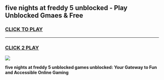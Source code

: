 
## five nights at freddy 5 unblocked - Play Unblocked Gmaes & Free
<h3>
<a href="https://news.freeplayer.one?title=five_nights_at_freddy_5_unblocked&ref=23F">CLICK TO PLAY</a></h3>
<hr>

<h3>
<a href="https://news.freeplayer.one?title=five_nights_at_freddy_5_unblocked&ref=23F">CLICK 2 PLAY</a>
  
</h3>

<a href="https://news.freeplayer.one?title=five_nights_at_freddy_5_unblocked&ref=23F/"><img src="https://clearcache.store/games.png"></a>


**five nights at freddy 5 unblocked games unblocked: Your Gateway to Fun and Accessible Online Gaming**
